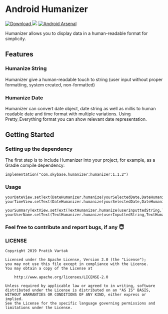 # Android Humanizer
[ ![Download](https://api.bintray.com/packages/pratikvar/Humanizer/humanizer/images/download.svg?version=1.1.2) ](https://bintray.com/pratikvar/Humanizer/humanizer/1.1.2/link)
[![](https://jitpack.io/v/pratikvar/Humanizer.svg)](https://jitpack.io/#pratikvar/Humanizer)
[![Android Arsenal](https://img.shields.io/badge/Android%20Arsenal-Humanizer-blue.svg?style=flat)](https://android-arsenal.com/details/1/7834)

Humanizer allows you to display data in a human-readable format for simplicity.

## Features
### Humanize String
Humanizer give a human-readable touch to string (user input without proper formatting, system created, non-formatted)

### Humanize Date
Humanizer can convert date object, date string as well as millis to human readable date and time format with multiple variations. 
Using Pretty_Everything format you can show relevant date representation.

## Getting Started
### Setting up the dependency
The first step is to include Humanizer into your project, for example, as a Gradle compile dependency:
```
implementation("com.skybase.humanizer:humanizer:1.1.2")
```
### Usage
```
yourDateView.setText(DateHumanizer.humanize(yourSelectedDate,DateHumanizer.TYPE_PRETTY_EVERYTHING));
yourTimeView.setText(DateHumanizer.humanize(yourSelectedDate,DateHumanizer.TYPE_DATE_DISABLE,DateHumanizer.TYPE_TIME_HH_MM_A));

yourSummaryTextView.setText(TextHumanizer.humanize(userInputtedString,TextHumanizer.SENTENCE));
yourUserName.setText(TextHumanizer.humanize(userInputtedString,TextHumanizer.NAME));
```

### Feel free to contribute and report bugs, if any :innocent:


### LICENSE
```
Copyright 2019 Pratik Vartak

Licensed under the Apache License, Version 2.0 (the "License");
you may not use this file except in compliance with the License.
You may obtain a copy of the License at

    http://www.apache.org/licenses/LICENSE-2.0

Unless required by applicable law or agreed to in writing, software
distributed under the License is distributed on an "AS IS" BASIS,
WITHOUT WARRANTIES OR CONDITIONS OF ANY KIND, either express or implied.
See the License for the specific language governing permissions and
limitations under the License.
```
